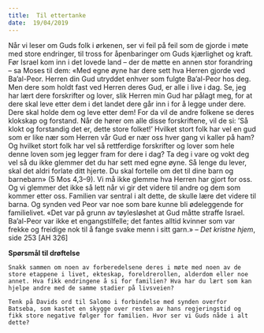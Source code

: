 ```yaml
---
title:  Til ettertanke
date:  19/04/2019
---
```


Når vi leser om Guds folk i ørkenen, ser vi feil på feil som de gjorde i møte med store endringer, til tross for åpenbaringer om Guds kjærlighet og kraft. Før Israel kom inn i det lovede land – der de møtte en annen stor forandring – sa Moses til dem: «Med egne øyne har dere sett hva Herren gjorde ved Ba’al-Peor. Herren din Gud utryddet enhver som fulgte Ba’al-Peor hos deg. Men dere som holdt fast ved Herren deres Gud, er alle i live i dag. Se, jeg har lært dere forskrifter og lover, slik Herren min Gud har pålagt meg, for at dere skal leve etter dem i det landet dere går inn i for å legge under dere. Dere skal holde dem og leve etter dem! For da vil de andre folkene se deres klokskap og forstand. Når de hører om alle disse forskriftene, vil de si: ’Så klokt og forstandig det er, dette store folket!’ Hvilket stort folk har vel en gud som er like nær som Herren vår Gud er nær oss hver gang vi kaller på ham? Og hvilket stort folk har vel så rettferdige forskrifter og lover som hele denne loven som jeg legger fram for dere i dag? Ta deg i vare og vokt deg vel så du ikke glemmer det du har sett med egne øyne. Så lenge du lever, skal det aldri forlate ditt hjerte. Du skal fortelle om det til dine barn og barnebarn» (5 Mos 4,3–9). Vi må ikke glemme hva Herren har gjort for oss. Og vi glemmer det ikke så lett når vi gir det videre til andre og dem som kommer etter oss. Familien var sentral i alt dette, de skulle lære det videre til barna. Og synden ved Peor var noe som bare kunne bli ødeleggende for familielivet. «Det var på grunn av tøylesløshet at Gud måtte straffe Israel. Ba’al-Peor var ikke et engangstilfelle; det fantes alltid kvinner som var frekke og freidige nok til å fange svake menn i sitt garn.» – _Det kristne hjem_, side 253 [AH 326]

**Spørsmål til drøftelse**

`Snakk sammen om noen av forberedelsene deres i møte med noen av de store etappene i livet, ekteskap, foreldrerollen, alderdom eller noe annet. Hva fikk endringene å si for familien? Hva har du lært som kan hjelpe andre med de samme stadier på livsveien?`

`Tenk på Davids ord til Salomo i forbindelse med synden overfor Batseba, som kastet en skygge over resten av hans regjeringstid og fikk store negative følger for familien. Hvor ser vi Guds nåde i alt dette?`